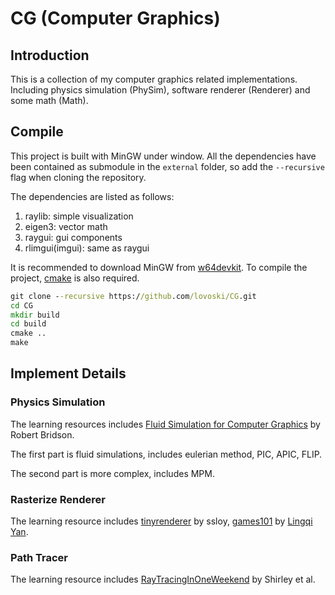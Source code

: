 # CG (Computer Graphics)

## Introduction

This is a collection of my computer graphics related implementations. Including physics simulation (PhySim), software renderer (Renderer) and some math (Math).

## Compile

This project is built with MinGW under window. All the dependencies have been contained as submodule in the `external` folder, so add the `--recursive` flag when cloning the repository.

The dependencies are listed as follows:

1. raylib: simple visualization
2. eigen3: vector math
3. raygui: gui components
4. rlimgui(imgui): same as raygui

It is recommended to download MinGW from [w64devkit](https://github.com/skeeto/w64devkit). To compile the project, [cmake](https://cmake.org/) is also required.

```cmd
git clone --recursive https://github.com/lovoski/CG.git
cd CG
mkdir build
cd build
cmake ..
make
```

## Implement Details

### Physics Simulation

The learning resources includes [Fluid Simulation for Computer Graphics](https://www.cs.ubc.ca/~rbridson/fluidsimulation/) by Robert Bridson.

The first part is fluid simulations, includes eulerian method, PIC, APIC, FLIP.

The second part is more complex, includes MPM.

### Rasterize Renderer

The learning resource includes [tinyrenderer](https://github.com/ssloy/tinyrenderer) by ssloy, [games101](https://sites.cs.ucsb.edu/~lingqi/teaching/games101.html) by [Lingqi Yan](https://sites.cs.ucsb.edu/~lingqi/index.html).

### Path Tracer

The learning resource includes [RayTracingInOneWeekend](https://raytracing.github.io/books/RayTracingInOneWeekend.html) by Shirley et al.
